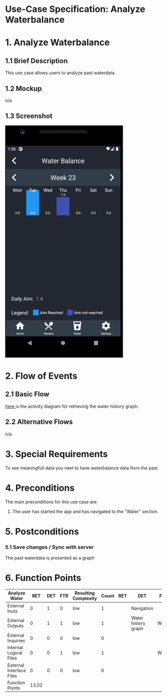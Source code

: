 # Use-Case Specification: Analyze Waterbalance

# 1. Analyze Waterbalance

## 1.1 Brief Description
This use case allows users to analyze past waterdata.

## 1.2 Mockup
n/a

## 1.3 Screenshot

<img src="..\App-Screenshots\AnalyzePastWater.PNG">


# 2. Flow of Events

## 2.1 Basic Flow
<a href="https://viewer.diagrams.net/?highlight=0000ff&edit=_blank&layers=1&nav=1&title=Analyse_Waterbalance.drawio#R5Vpbc%2BI2FP41eQyjiyH2YzZJt5lpO5mhO9l9VLAAzxqLyiJAf30lLNmWZIMJty3hgbGOLpbO%2FXzyDX6Yrb5yMp%2F%2ByWKa3iAQr27w4w1CCEL5rwjrgtAPwoIw4UlckGBFGCb%2FUk0EmrpIYppbAwVjqUjmNnHEsoyOhEUjnLOlPWzMUvutczKhHmE4IqlPfU1iMS2oIbqr6L%2FTZDI1b4aDqOiZETNYnySfkpgtayT8dIMfOGOieJqtHmiqeGf4Usz7raW33Binmegy4e%2Fvz%2F%2B8rW8X9y%2Bz6PllMVz1v%2BDbvl7mnaQLfWK9W7E2LJDLSG7LxpepmKWSBuWjPM1c9eeCcDEURKj%2BcZKmDyxlfDMRg81PDRac%2FaS1nvFY9%2FiHMBuiXNBVjaQP9ZWyGRV8LYfo3ijqF1O0hmHN72UlLkOa1iRlaEQryKRcuOKhfNBs3IelqANLY6lkusm4mLIJy0j6VFHrrFasSKRG3qfJJJO0NyYEm8kOmsX3SsXVInOaFRRtQuFWtktu8%2FV3SQS9vmn%2BUE3TeFxZrbVutYpLasGEim1cwcVAdfKtUuU0JSJ5t82vSUh66gtL5F5KbYDAeA6tDrfIXqLYqZ5VNxdvIRD1otovtJbth%2FayOVvwEfWW3WhQeboDlAp7SnUvNWYtzRKBV2l9%2FI2kJBtRT9U4W2QxjbUuLaeJoMM5GanepfTYtqoRPtL6Eyhxj1kmmuzZsfOx%2FI1Ob%2Bd9W7B3oWfnEDUYenAyQ488mTwm%2BTwl608jEwgDWyhw4Hvf80pl0OR%2BB6l87Zc3Lp8mojz6Rx0y0Y44pWNxYv8MLe9cOesW%2F0xXidBuXeYhRVvNhD0AAt2upqpGfeYL5YkUAuW7vH3h7LYIAYKoa1yIOsYFrXG3oAejCNueQIv80NCBsZNJuDlCS%2ByQQt7YvBk2VwPybS8KHauB4fZY5E0IrVxPPhR7aJ7u2OgtdEIiG49zepKwNQg8Y%2FyDkVjVA0SQTT7OlT7RVObuVNGXlP68Yn%2BJnSBW1jkX85cme%2F6V09VWzp88m0TQdglVwNs7n9y91IlzSJkadxB1JaSMZUq0Mcmnpe3V5PxxodR0vd%2Bg6oZ2qOxkBm8xPILd%2BL17JXehFh04nuC6lJTXIzjslHAR%2Bqjg8NYa7uxi9Iu4b7nMtlxRymAiHLTFco1avvUIpkkmMx1J0ao0znPGsySONw67KYhWYfZo0Eyz3dT0KGjQI1fcR4t1EPj5yLfn6%2BU%2FhA42dnkB%2BNnGcJ0LOrtiIeBfzgoGHcLJpRFKXcnCWhWr69%2F2GrZENfermluFvLPONbDczjK3LIhPnrFCp8KIHKCyO%2F6JHLVF54U8IQiPrKZnwG0M%2FvIRrd0T6zlAa7uCM9C4qj3QmTCEkaU3%2BEjoDBg4%2Bhh2S9%2Fa0ZlW3Ud21DQ3Ou14SZP1OFhSx%2BLjeNbjo9NN0MtowTcKhMDrlSMv2Fafi18flMZVk9Bf5D2ZqLtUaZxT5YEKQCy%2FXrm4tzqXv0CABh79P6RHVXD5UUuWmgPNxwNG9zhwcOnv4qMdIfgGB%2BxC5qBb%2BrI3mO9eOJstt4MSLWdsBPOPFg%2BgDz58ynuxM5iLufXokF8Fe%2BdXJ7v9Qne2WuIA9sIAVD98YLrV8t4Auu9F2%2B0HDbZOOPplWMOWQdhDNpaI3Gz01Pkd9KGsT%2F%2F1AUYXTx6An9T5TnXbB3XKFV7yczoIncDZBz5Tz%2FpBnbkdv5LQtecnd%2BfO9DrHLtA1J7xE7Op3Sxv3DlbIuQnE4Y5kz0Xg8Ym%2F3GgIVg6OV4bPgyOVbFafLxfDq2%2FA8dN%2F
"> here </a> is the activity diagram for retrieving the water history graph.

## 2.2 Alternative Flows
n/a

# 3. Special Requirements
To see meaningfull data you neet to have waterbalance data from the past

# 4. Preconditions
The main preconditions for this use case are:

 1. The user has started the app and has navigated to the "Water" section.

# 5. Postconditions

### 5.1 Save changes / Sync with server
The past waterdata is presented as a graph

# 6. Function Points
| Analyze Water            | RET   | DET | FTR | Resulting Complexity | Count | RET | DET                 | FTR   |
|--------------------------|-------|-----|-----|----------------------|-------|-----|---------------------|-------|
| External Inuts           | 0     | 1   | 0   | low                  | 1     |     | Navigation          |       |
| External Outputs         | 0     | 1   | 1   | low                  | 1     |     | Water history graph | Water |
| External Inquiries       | 0     | 0   | 0   | low                  | 0     |     |                     |       |
| Internal Logical Files   | 0     | 0   | 1   | low                  | 1     |     |                     | Water |
| External Interface Files | 0     | 0   | 0   | low                  | 0     |     |                     |       |
| Function Points          | 13,02 |